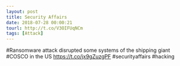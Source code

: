 ```yaml
---
layout: post
title: Security Affairs
date: 2018-07-28 00:00:21
tourl: http://t.co/V3OIFUqNCm
tags: [Attack]
---
```

#Ransomware attack disrupted some systems of the shipping giant #COSCO in the US
https://t.co/jx9gZuzgPF
#securityaffairs #hacking